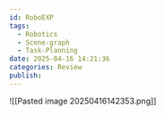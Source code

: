 ```yaml
---
id: RoboEXP
tags:
  - Robotics
  - Scene-graph
  - Task-Planning
date: 2025-04-16 14:21:36
categories: Review
publish:
---
```

![[Pasted image 20250416142353.png]]
